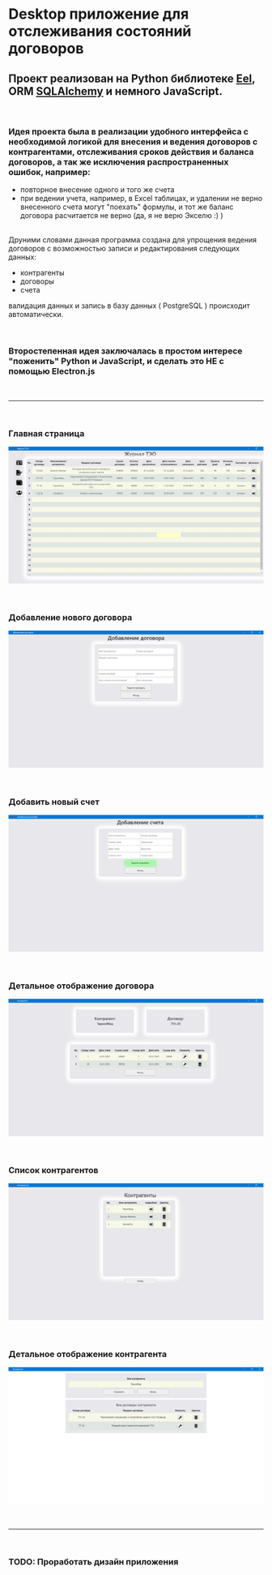 # Desktop приложение для отслеживания состояний договоров

## Проект реализован на Python библиотеке [Eel](https://pypi.org/project/Eel/), ORM [SQLAlchemy](https://pypi.org/project/SQLAlchemy/) и немного JavaScript.

<br>

### Идея проекта была в реализации удобного интерфейса с необходимой логикой для внесения и ведения договоров с контрагентами, отслеживания сроков действия и баланса договоров, а так же исключения распространенных ошибок, например:
* повторное внесение одного и того же счета
* при ведении учета, например, в Excel таблицах, и удалении не верно внесенного счета могут "поехать" формулы, и тот же баланс договора расчитается не верно (да, я не верю Экселю :) )

<br>
Друними словами данная программа создана для упрощения ведения договоров с возможностью записи и редактирования следующих данных:

* контрагенты
* договоры
* счета

валидация данных и запись в базу данных ( PostgreSQL ) происходит автоматически.

<br>

### Второстепенная идея заключалась в простом интересе "поженить" Python и JavaScript, и сделать это НЕ с помощью Electron.js

<br><hr><br>

### Главная страница
![Иллюстрация к проекту](https://github.com/tihon49/EEL_libraryPractice/blob/master/contracts/documentation_src/main.png/)

<br>

### Добавление нового договора
![Иллюстрация к проекту](https://github.com/tihon49/EEL_libraryPractice/blob/master/contracts/documentation_src/add_contract.png/)

<br>

### Добавить новый счет
![Иллюстрация к проекту](https://github.com/tihon49/EEL_libraryPractice/blob/master/contracts/documentation_src/add_bill.png/)

<br>

### Детальное отображение договора
![Иллюстрация к проекту](https://github.com/tihon49/EEL_libraryPractice/blob/master/contracts/documentation_src/contract_detail.png/)

<br>

### Список контрагентов
![Иллюстрация к проекту](https://github.com/tihon49/EEL_libraryPractice/blob/master/contracts/documentation_src/agents_list.png/)

<br>

### Детальное отображение контрагента
![Иллюстрация к проекту](https://github.com/tihon49/EEL_libraryPractice/blob/master/contracts/documentation_src/agent_detail.png/)

<br><hr><br>

### TODO: Проработать дизайн приложения
